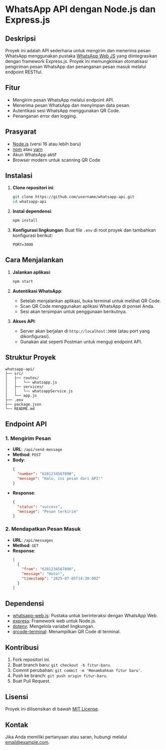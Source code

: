 # WhatsApp API dengan Node.js dan Express.js

## Deskripsi
Proyek ini adalah API sederhana untuk mengirim dan menerima pesan WhatsApp menggunakan pustaka [WhatsApp Web JS](https://wwebjs.dev/) yang diintegrasikan dengan framework Express.js. Proyek ini memungkinkan otomatisasi pengiriman pesan WhatsApp dan penanganan pesan masuk melalui endpoint RESTful.

## Fitur
- Mengirim pesan WhatsApp melalui endpoint API.
- Menerima pesan WhatsApp dan menyimpan data pesan.
- Autentikasi sesi WhatsApp menggunakan QR Code.
- Penanganan error dan logging.

## Prasyarat
- [Node.js](https://nodejs.org/) (versi 16 atau lebih baru)
- [npm](https://www.npmjs.com/) atau [yarn](https://yarnpkg.com/)
- Akun WhatsApp aktif
- Browser modern untuk scanning QR Code

## Instalasi
1. **Clone repositori ini**:
   ```bash
   git clone https://github.com/username/whatsapp-api.git
   cd whatsapp-api
   ```

2. **Instal dependensi**:
   ```bash
   npm install
   ```

3. **Konfigurasi lingkungan**:
   Buat file `.env` di root proyek dan tambahkan konfigurasi berikut:
   ```env
   PORT=3000
   ```

## Cara Menjalankan
1. **Jalankan aplikasi**:
   ```bash
   npm start
   ```

2. **Autentikasi WhatsApp**:
   - Setelah menjalankan aplikasi, buka terminal untuk melihat QR Code.
   - Scan QR Code menggunakan aplikasi WhatsApp di ponsel Anda.
   - Sesi akan tersimpan untuk penggunaan berikutnya.

3. **Akses API**:
   - Server akan berjalan di `http://localhost:3000` (atau port yang dikonfigurasi).
   - Gunakan alat seperti Postman untuk menguji endpoint API.

## Struktur Proyek
```
whatsapp-api/
├── src/
│   ├── routes/
│   │   └── whatsapp.js
│   ├── services/
│   │   └── whatsappService.js
│   └── app.js
├── .env
├── package.json
└── README.md
```

## Endpoint API
### 1. Mengirim Pesan
- **URL**: `/api/send-message`
- **Method**: `POST`
- **Body**:
  ```json
  {
    "number": "6281234567890",
    "message": "Halo, ini pesan dari API!"
  }
  ```
- **Response**:
  ```json
  {
    "status": "success",
    "message": "Pesan terkirim"
  }
  ```

### 2. Mendapatkan Pesan Masuk
- **URL**: `/api/messages`
- **Method**: `GET`
- **Response**:
  ```json
  [
    {
      "from": "6281234567890",
      "message": "Halo!",
      "timestamp": "2025-07-05T14:30:00Z"
    }
  ]
  ```

## Dependensi
- [whatsapp-web.js](https://www.npmjs.com/package/whatsapp-web.js): Pustaka untuk berinteraksi dengan WhatsApp Web.
- [express](https://www.npmjs.com/package/express): Framework web untuk Node.js.
- [dotenv](https://www.npmjs.com/package/dotenv): Mengelola variabel lingkungan.
- [qrcode-terminal](https://www.npmjs.com/package/qrcode-terminal): Menampilkan QR Code di terminal.

## Kontribusi
1. Fork repositori ini.
2. Buat branch baru: `git checkout -b fitur-baru`.
3. Commit perubahan: `git commit -m 'Menambahkan fitur baru'`.
4. Push ke branch: `git push origin fitur-baru`.
5. Buat Pull Request.

## Lisensi
Proyek ini dilisensikan di bawah [MIT License](LICENSE).

## Kontak
Jika Anda memiliki pertanyaan atau saran, hubungi melalui [email@example.com](mailto:email@example.com).